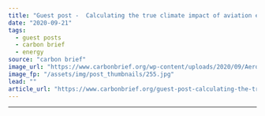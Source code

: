 ```yaml
---
title: "Guest post -  Calculating the true climate impact of aviation emissions"
date: "2020-09-21"
tags: 
  - guest posts
  - carbon brief
  - energy
source: "carbon brief"
image_url: "https://www.carbonbrief.org/wp-content/uploads/2020/09/Aeroplane-and-aircraft-jet-trails-in-the-sky-583x372.jpg"
image_fp: "/assets/img/post_thumbnails/255.jpg"
lead: ""
article_url: "https://www.carbonbrief.org/guest-post-calculating-the-true-climate-impact-of-aviation-emissions"
---
```


---
